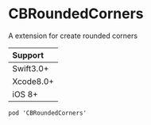 # CBRoundedCorners
A extension for create rounded corners


Support|
:----|
Swift3.0+|	
Xcode8.0+|
iOS 8+|

```
pod 'CBRoundedCorners'
```



